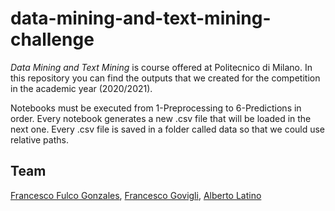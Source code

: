 # data-mining-and-text-mining-challenge

*Data Mining and Text Mining* is course offered at Politecnico di Milano.
In this repository you can find the outputs that we created for the competition in the academic year (2020/2021).

Notebooks must be executed from 1-Preprocessing to 6-Predictions in order.
Every notebook generates a new .csv file that will be loaded in the next one.
Every .csv file is saved in a folder called data so that we could use relative paths.

## Team
[Francesco Fulco Gonzales](https://github.com/fulcus), [Francesco Govigli](https://github.com/FrancescoGovigli), [Alberto Latino](https://github.com/albertolatino)
